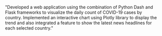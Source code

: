 "Developed a web application using the combination of Python Dash and Flask frameworks to visualize the daily count of COVID-19 cases by country. Implemented an interactive chart using Plotly library to display the trend and also integrated a feature to show the latest news headlines for each selected country."
